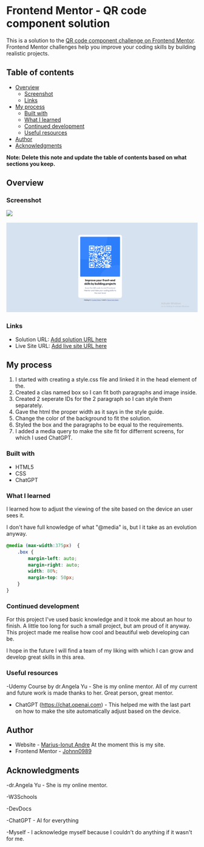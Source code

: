 # Frontend Mentor - QR code component solution

This is a solution to the [QR code component challenge on Frontend Mentor](https://www.frontendmentor.io/challenges/qr-code-component-iux_sIO_H). Frontend Mentor challenges help you improve your coding skills by building realistic projects. 

## Table of contents

- [Overview](#overview)
  - [Screenshot](#screenshot)
  - [Links](#links)
- [My process](#my-process)
  - [Built with](#built-with)
  - [What I learned](#what-i-learned)
  - [Continued development](#continued-development)
  - [Useful resources](#useful-resources)
- [Author](#author)
- [Acknowledgments](#acknowledgments)

**Note: Delete this note and update the table of contents based on what sections you keep.**

## Overview

### Screenshot

![](./screenshot.jpg)

![Desktop Solution](desktop-solution.png)
### Links

- Solution URL: [Add solution URL here](https://your-solution-url.com)
- Live Site URL: [Add live site URL here](https://your-live-site-url.com)

## My process
1. I started with creating a style.css file and linked it in the head element of the. 
2. Created a clas named box so I can fit both paragraphs and image inside.
3. Created 2 seperate IDs for the 2 paragraph so I can style them separately.
4. Gave the html the proper width as it says in the style guide.
5. Change the color of the background to fit the solution.
6. Styled the box and the paragraphs to be equal to the requirements.
7. I added a media query to make the site fit for differrent screens, for which I used ChatGPT.
### Built with

- HTML5 
- CSS
- ChatGPT

### What I learned

I learned how to adjust the viewing of the site based on the device an user sees it. 

I don't have full knowledge of what "@media" is, but I it take as an evolution anyway.

```css
@media (max-width:375px)  {
    .box {
        margin-left: auto;
        margin-right: auto;
        width: 80%;
        margin-top: 50px;
    }
}
```




### Continued development

For this project I've used basic knowledge and it took me about an hour to finish. A little too long for such a small project, but 
am proud of it anyway. This project made me realise how cool and beautiful web developing can be. 

I hope in the future I will find a team of my liking with which I can grow and develop great skills in this area.


### Useful resources

-Udemy Course by dr.Angela Yu - She is my online mentor. All of my current and future work is made thanks to her. Great person, great mentor.

- ChatGPT (https://chat.openai.com) - This helped me with the last part on how to make the site automatically adjust based on the device.



## Author

- Website - [Marius-Ionut Andre](https://johnn0989.github.io/my-resume/) At the moment this is my site. 
- Frontend Mentor - [Johnn0989](https://www.frontendmentor.io/profile/Johnn0989)


## Acknowledgments

-dr.Angela Yu - She is my online mentor.

-W3Schools

-DevDocs

-ChatGPT - AI for everything

-Myself - I acknowledge myself because I couldn't do anything if it wasn't for me.


